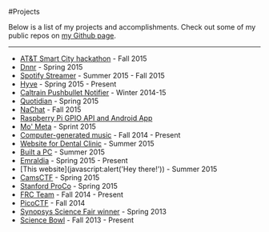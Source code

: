 #Projects

Below is a list of my projects and accomplishments.
Check out some of my public repos on [my Github page](https://github.com/nacgarg).
  
---

- [AT&T Smart City hackathon](javascript:loadPopup('att')) - Fall 2015
- [Dnnr](javascript:loadPopup('dnnr')) - Spring 2015
- [Spotify Streamer](javascript:loadPopup('spotify')) - Summer 2015 - Fall 2015
- [Hyve](javascript:loadPopup('hyve')) - Spring 2015 - Present
- [Caltrain Pushbullet Notifier](javascript:loadPopup('caltrain')) - Winter 2014-15
- [Quotidian](javascript:loadPopup('quotidian')) - Spring 2015
- [NaChat](javascript:loadPopup('nachat')) - Fall 2015
- [Raspberry Pi GPIO API and Android App](javascript:loadPopup('rpi'))
- [Mo' Meta](javascript:loadPopup('mometa')) - Sprint 2015
- [Computer-generated music](javascript:loadPopup('music')) - Fall 2014 - Present
- [Website for Dental Clinic](javascript:loadPopup('dental')) ­- Summer 2015 
- [Built a PC](javascript:loadPopup('pc')) ­- Summer 2015 
- [Emraldia](javascript:loadPopup('emraldia')) ­- Spring 2015 - Present
- [This website](javascript:alert('Hey there!')) - Summer 2015
- [CamsCTF](javascript:loadPopup('camsctf')) - Spring 2015
- [Stanford ProCo](javascript:loadPopup('proco')) - Spring 2015
- [FRC Team](javascript:loadPopup('frc')) - Fall 2014 - Present
- [PicoCTF](javascript:loadPopup('picoctf')) - Fall 2014
- [Synopsys Science Fair winner](javascript:loadPopup('scifair')) - Spring 2013
- [Science Bowl](javascript:loadPopup('scibowl')) - Fall 2013 - Present